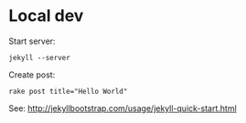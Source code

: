 # Local dev
Start server:

    jekyll --server

Create post:

    rake post title="Hello World"


See: http://jekyllbootstrap.com/usage/jekyll-quick-start.html

